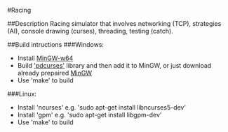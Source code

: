 #Racing

##Description
Racing simulator that involves networking (TCP), strategies (AI), console drawing (curses), threading, testing (catch).

##Build intructions
###Windows:
- Install <a href="https://sourceforge.net/projects/mingw-w64/">MinGW-w64</a>
- Build <a href="https://github.com/Bill-Gray/PDCurses">'pdcurses'</a> library and then add it to MinGW, or just download already prepaired <a href="">MinGW</a>
- Use 'make' to build

###Linux:
- Install 'ncurses' e.g. 'sudo apt-get install libncurses5-dev'
- Install 'gpm' e.g. 'sudo apt-get install libgpm-dev'
- Use 'make' to build